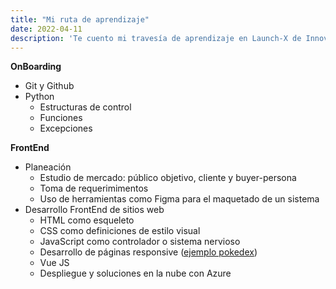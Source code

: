 ```yaml
---
title: "Mi ruta de aprendizaje"
date: 2022-04-11
description: 'Te cuento mi travesía de aprendizaje en Launch-X de InnovacciónVirtual'
---
```


**OnBoarding**
- Git y Github
- Python
  - Estructuras de control
  - Funciones
  - Excepciones

**FrontEnd**
- Planeación 
  - Estudio de mercado: público objetivo, cliente y buyer-persona
  - Toma de requerimimentos
  - Uso de herramientas como Figma para el maquetado de un sistema
- Desarrollo FrontEnd de sitios web
  - HTML como esqueleto
  - CSS como definiciones de estilo visual
  - JavaScript como controlador o sistema nervioso
  - Desarrollo de páginas responsive (<a href="https://oscarcabralesa.github.io/pokedex-launchx/" target="_blank" rel="noopener noreferrer">ejemplo pokedex</a>)
  - Vue JS
  - Despliegue y soluciones en la nube con Azure
